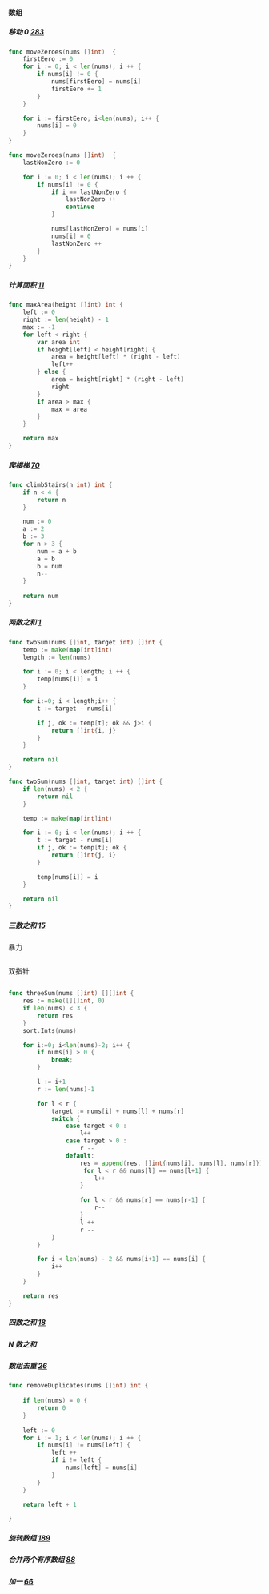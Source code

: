 #### 数组
##### 移动 0 [283](https://leetcode-cn.com/problems/move-zeroes/)
```go
func moveZeroes(nums []int)  {
    firstEero := 0
    for i := 0; i < len(nums); i ++ {
        if nums[i] != 0 {
            nums[firstEero] = nums[i]
            firstEero += 1
        }
    } 

    for i := firstEero; i<len(nums); i++ {
        nums[i] = 0
    }
}

func moveZeroes(nums []int)  {
    lastNonZero := 0

    for i := 0; i < len(nums); i ++ {
        if nums[i] != 0 {
            if i == lastNonZero {
                lastNonZero ++
                continue
            }

            nums[lastNonZero] = nums[i]
            nums[i] = 0
            lastNonZero ++
        }
    } 
}

```

##### 计算面积 [11](https://leetcode-cn.com/problems/container-with-most-water/submissions/)

```go
func maxArea(height []int) int {
	left := 0
	right := len(height) - 1
	max := -1
	for left < right {
		var area int
		if height[left] < height[right] {
			area = height[left] * (right - left)
			left++
		} else {
			area = height[right] * (right - left)
			right--
		}
		if area > max {
			max = area
		}
	}

	return max
}

```

##### 爬楼梯 [70](https://leetcode-cn.com/problems/climbing-stairs/)
```go
func climbStairs(n int) int {
	if n < 4 {
		return n
	}

	num := 0
	a := 2
	b := 3
	for n > 3 {
		num = a + b
		a = b
		b = num
		n--
	}
	
	return num
}
```
##### 两数之和 [1](https://leetcode-cn.com/problems/two-sum/)
```go
func twoSum(nums []int, target int) []int {
	temp := make(map[int]int)
	length := len(nums)

	for i := 0; i < length; i ++ {
		temp[nums[i]] = i
	}

	for i:=0; i < length;i++ {
		t := target - nums[i]

		if j, ok := temp[t]; ok && j>i {
			return []int{i, j}
		}
	}

	return nil
}

func twoSum(nums []int, target int) []int {
    if len(nums) < 2 {
        return nil
    }

    temp := make(map[int]int)

    for i := 0; i < len(nums); i ++ {
        t := target - nums[i]
        if j, ok := temp[t]; ok {
            return []int{j, i}
        }

        temp[nums[i]] = i
    }

    return nil
}
```

##### 三数之和 [15](https://leetcode-cn.com/problems/3sum/)
暴力
```go

```
双指针
```go

func threeSum(nums []int) [][]int {
    res := make([][]int, 0)
    if len(nums) < 3 {
        return res
    }
    sort.Ints(nums)

    for i:=0; i<len(nums)-2; i++ {
        if nums[i] > 0 {
            break;
        }

        l := i+1
        r := len(nums)-1

        for l < r {
            target := nums[i] + nums[l] + nums[r]
            switch {
                case target < 0 :
                    l++
                case target > 0 :
                    r -- 
                default:
                    res = append(res, []int{nums[i], nums[l], nums[r]})
                     for l < r && nums[l] == nums[l+1] {
                        l++
                    }

                    for l < r && nums[r] == nums[r-1] {
                        r--
                    }
                    l ++
                    r --
            }
        }

        for i < len(nums) - 2 && nums[i+1] == nums[i] {
            i++
        }
    }

    return res
}
```

##### 四数之和 [18](https://leetcode-cn.com/problems/4sum/)
##### N 数之和 


##### 数组去重 [26](https://leetcode-cn.com/problems/remove-duplicates-from-sorted-array/)
```go
func removeDuplicates(nums []int) int {
    
    if len(nums) = 0 {
        return 0
    }
    
    left := 0 
    for i := 1; i < len(nums); i ++ {
        if nums[i] != nums[left] {
            left ++
            if i != left {
                nums[left] = nums[i]
            }
        }
    }

    return left + 1

}
```

##### 旋转数组 [189](https://leetcode-cn.com/problems/rotate-array/)


##### 合并两个有序数组 [88](https://leetcode-cn.com/problems/merge-sorted-array/)

##### 加一 [66](https://leetcode-cn.com/problems/plus-one/)

